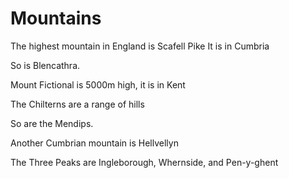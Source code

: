 Mountains
=========

The highest mountain in England is Scafell Pike
It is in Cumbria

So is Blencathra.

Mount Fictional is 5000m high, it is in Kent

The Chilterns are a range of hills

So are the Mendips.

Another Cumbrian mountain is Hellvellyn

The Three Peaks are Ingleborough, Whernside, and Pen-y-ghent
